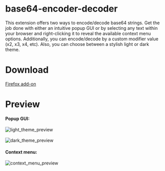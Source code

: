 # base64-encoder-decoder
This extension offers two ways to encode/decode base64 strings. Get the job done with either an intuitive popup GUI or by selecting any text within your browser and right-clicking it to reveal the available context menu options. Additionally, you can encode/decode by a custom modifier value (x2, x3, x4, etc). Also, you can choose between a stylish light or dark theme.

# Download
[Firefox add-on](https://addons.mozilla.org/en-US/firefox/addon/base64-encode-decode/)

# Preview
#### Popup GUI:<br>
![light_theme_preview](https://github.com/drewmarsh/base64-encoder-decoder/assets/78824781/9c0d8ea8-a934-466b-87df-1e19810c1089)
<br><br>
![dark_theme_preview](https://github.com/drewmarsh/base64-encoder-decoder/assets/78824781/e10b345b-dba9-46de-a885-ec5bc8cc14b3)

#### Context menu:<br>
![context_menu_preview](https://github.com/drewmarsh/base64-encoder-decoder/assets/78824781/08a9191e-cc5f-465e-a454-47674fc609b9)


